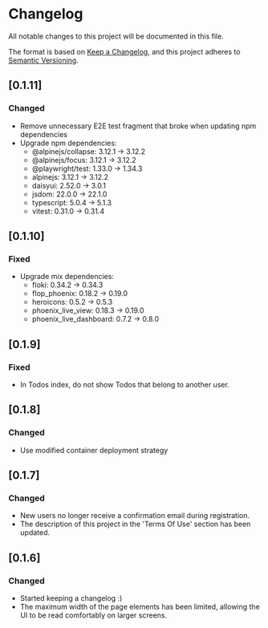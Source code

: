 # Changelog

All notable changes to this project will be documented in this file.

The format is based on [Keep a Changelog](https://keepachangelog.com/en/1.1.0/),
and this project adheres to [Semantic Versioning](https://semver.org/spec/v2.0.0.html).

## [0.1.11]

### Changed

- Remove unnecessary E2E test fragment that broke when updating npm dependencies
- Upgrade npm dependencies:
  - @alpinejs/collapse: 3.12.1 -> 3.12.2
  - @alpinejs/focus: 3.12.1 -> 3.12.2
  - @playwright/test: 1.33.0 -> 1.34.3
  - alpinejs: 3.12.1 -> 3.12.2
  - daisyui: 2.52.0 -> 3.0.1
  - jsdom: 22.0.0 -> 22.1.0
  - typescript: 5.0.4 -> 5.1.3
  - vitest: 0.31.0 -> 0.31.4

## [0.1.10]

### Fixed

- Upgrade mix dependencies:
  - floki: 0.34.2 -> 0.34.3
  - flop_phoenix: 0.18.2 -> 0.19.0
  - heroicons: 0.5.2 -> 0.5.3
  - phoenix_live_view: 0.18.3 -> 0.19.0
  - phoenix_live_dashboard: 0.7.2 -> 0.8.0

## [0.1.9]

### Fixed

- In Todos index, do not show Todos that belong to another user.

## [0.1.8]

### Changed

- Use modified container deployment strategy

## [0.1.7]

### Changed

- New users no longer receive a confirmation email during registration.
- The description of this project in the 'Terms Of Use' section has been updated.

## [0.1.6]

### Changed

- Started keeping a changelog :)
- The maximum width of the page elements has been limited, allowing the UI to be read comfortably on larger screens.
